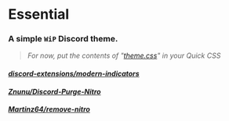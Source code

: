 # Essential
### A simple `WiP` Discord theme.

> *For now, put the contents of "[theme.css](https://raw.githubusercontent.com/kckarnige/essential-ui/main/theme.css)" in your Quick CSS*

#### *[discord-extensions/modern-indicators](https://github.com/discord-extensions/modern-indicators)*

#### *[Znunu/Discord-Purge-Nitro](https://github.com/Znunu/Discord-Purge-Nitro)*

#### *[Martinz64/remove-nitro](https://github.com/Martinz64/remove-nitro)*
